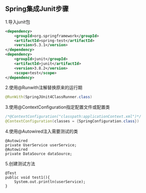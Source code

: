 ## Spring集成Junit步骤

1.导入junit包

```xml
<dependency>
    <groupId>org.springframework</groupId>
    <artifactId>spring-test</artifactId>
    <version>5.3.1</version>
</dependency>
<dependency>
    <groupId>junit</groupId>
    <artifactId>junit</artifactId>
    <version>3.8.2</version>
    <scope>test</scope>
</dependency>
```

2.使用@Runwith注解替换原来的运行期

```java
@RunWith(SpringJUnit4ClassRunner.class)
```

3.使用@ContextConfiguration指定配置文件或配置类

```java
/*@ContextConfiguration("classpath:applicationContext.xml")*/
@ContextConfiguration(classes = {SpringConfiguration.class})
```

4.使用@Autowired注入需要测试的类

```
@Autowired
private UserService userService;
@Autowired
private DataSource dataSource;
```

5.创建测试方法

```
@Test
public void test1(){
    System.out.println(userService);
}
```